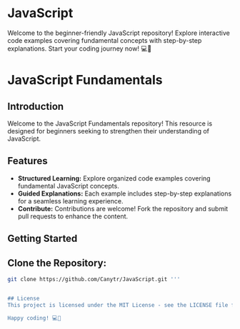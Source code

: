 # JavaScript
Welcome to the beginner-friendly JavaScript repository! Explore interactive code examples covering fundamental concepts with step-by-step explanations. Start your coding journey now! 💻🚀

# JavaScript Fundamentals

## Introduction

Welcome to the JavaScript Fundamentals repository! This resource is designed for beginners seeking to strengthen their understanding of JavaScript.

## Features

- **Structured Learning:** Explore organized code examples covering fundamental JavaScript concepts.
- **Guided Explanations:** Each example includes step-by-step explanations for a seamless learning experience.
- **Contribute:** Contributions are welcome! Fork the repository and submit pull requests to enhance the content.

## Getting Started

## Clone the Repository:
   ```bash
   git clone https://github.com/Canytr/JavaScript.git '''


## License
This project is licensed under the MIT License - see the LICENSE file for details.

Happy coding! 💻🚀
